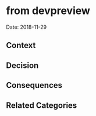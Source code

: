 # from devpreview

Date: 2018-11-29

## Context



## Decision



## Consequences



## Related Categories


